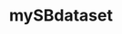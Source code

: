 ---
schema: default
title: mySBdataset
organization: Sample Department
notes: dddd
license: 'http://www.opendefinition.org/licenses/odc-by'
category:
  - Education
maintainer: Simone Bocca
maintainer_email: simone.bocca@gmail.com
---